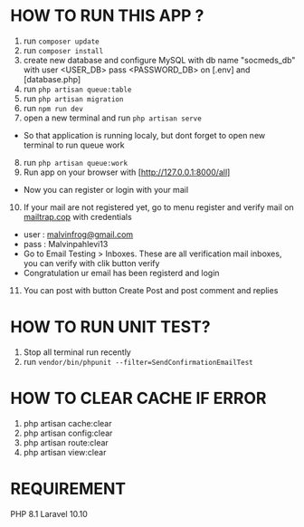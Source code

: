 
# HOW TO RUN THIS APP ?
1. run ```composer update```
2. run ```composer install```
3. create new database and configure MySQL with db name "socmeds_db" with user <USER_DB> pass <PASSWORD_DB> on [.env] and [database.php]  
4. run ```php artisan queue:table```
5. run ```php artisan migration```
6. run ```npm run dev``` 
7. open a new terminal and run ```php artisan serve```
  * So that application is running localy, but dont forget to open new terminal to run queue work
8. run ```php artisan queue:work```
9. Run app on your browser with [http://127.0.0.1:8000/all]
  * Now you can register or login with your mail
10. If your mail are not registered yet, go to menu register and verify mail on [mailtrap.cop](https://mailtrap.io/) with credentials
  * user : malvinfrog@gmail.com
  * pass : Malvinpahlevi13
  * Go to Email Testing > Inboxes. These are all verification mail inboxes, you can verify with clik button verify
  * Congratulation ur email has been registerd and login
11. You can post with button Create Post and post comment and replies

# HOW TO RUN UNIT TEST?
1. Stop all terminal run recently
2. run ```vendor/bin/phpunit --filter=SendConfirmationEmailTest```

# HOW TO CLEAR CACHE IF ERROR 
1. php artisan cache:clear
2. php artisan config:clear
3. php artisan route:clear
4. php artisan view:clear

# REQUIREMENT
PHP 8.1
Laravel 10.10
